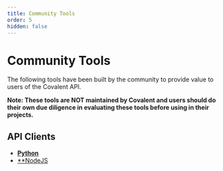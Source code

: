 ```yaml
---
title: Community Tools
order: 5
hidden: false
---
```


# Community Tools
The following tools have been built by the community to provide value to users of the Covalent API. 

**Note: These tools are NOT maintained by Covalent and users should do their own due diligence in evaluating these tools before using in their projects.**

## API Clients

- [**Python**](https://covalent-python-api.readthedocs.io/en/latest/) 
- [**NodeJS](https://www.npmjs.com/package/covalentjs)
